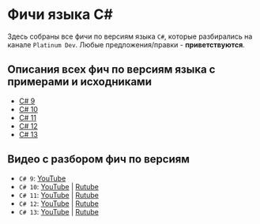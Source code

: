 # Фичи языка C#

Здесь собраны все фичи по версиям языка `C#`, которые разбирались на канале `Platinum Dev`.
Любые предложения/правки - **приветствуются**.

## Описания всех фич по версиям языка с примерами и исходниками
- [C# 9](https://github.com/platinum-dev/csharp-features/tree/main/csharp9)
- [C# 10](https://github.com/platinum-dev/csharp-features/tree/main/csharp10)
- [C# 11](https://github.com/platinum-dev/csharp-features/tree/main/csharp11)
- [C# 12](https://github.com/platinum-dev/csharp-features/tree/main/csharp12)
- [C# 13](https://github.com/platinum-dev/csharp-features/tree/main/csharp13)

## Видео с разбором фич по версиям
- `C# 9`:  [YouTube](https://youtu.be/C506sl4T8ls)
- `C# 10`: [YouTube](https://youtu.be/Gr7r2e8y298) | [Rutube](https://rutube.ru/video/b7f57091cf9668ab7bb525cdfcfb2916/?r=plwd)
- `C# 11`: [YouTube](https://youtu.be/bMBgDGNhKME) | [Rutube](https://rutube.ru/video/0efac27cc1931bae1448d4e790fed0cd/?r=plwd)
- `C# 12`: [YouTube](https://youtu.be/ScptPq_6geY) | [Rutube](https://rutube.ru/video/94ff9053392e56df35474c4ea84517b7/?r=plwd)
- `C# 13`: [YouTube](https://youtu.be/gGzgn6RbfT0) | [Rutube](https://rutube.ru/video/private/ad5c7191fde45e62a8efc84f5bbbb01b/?p=XEob4LKhrdls_096_0n6Fw)
